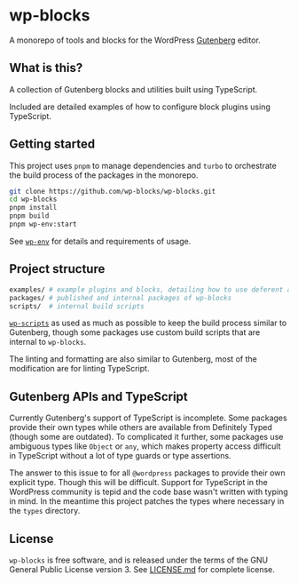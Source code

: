 # wp-blocks

A monorepo of tools and blocks for the WordPress [Gutenberg](https://github.com/WordPress/gutenberg) editor.

## What is this?

A collection of Gutenberg blocks and utilities built using TypeScript.

Included are detailed examples of how to configure block plugins using TypeScript.

## Getting started

This project uses `pnpm` to manage dependencies and `turbo` to orchestrate the build process of the packages in the monorepo.

```sh
git clone https://github.com/wp-blocks/wp-blocks.git
cd wp-blocks
pnpm install
pnpm build
pnpm wp-env:start
```

See [`wp-env`](https://developer.wordpress.org/block-editor/reference-guides/packages/packages-env/) for details and requirements of usage.

## Project structure

```sh
examples/ # example plugins and blocks, detailing how to use deferent aspects of the Gutenberg APIs
packages/ # published and internal packages of wp-blocks
scripts/  # internal build scripts
```

[`wp-scripts`](https://developer.wordpress.org/block-editor/reference-guides/packages/packages-scripts/) as used as much as possible to keep the build process similar to Gutenberg, though some packages use custom build scripts that are internal to `wp-blocks`.

The linting and formatting are also similar to Gutenberg, most of the modification are for linting TypeScript.

## Gutenberg APIs and TypeScript

Currently Gutenberg's support of TypeScript is incomplete. Some packages provide their own types while others are available from Definitely Typed (though some are outdated). To complicated it further, some packages use ambiguous types like `Object` or `any`, which makes property access difficult in TypeScript without a lot of type guards or type assertions.

The answer to this issue to for all `@wordpress` packages to provide their own explicit type. Though this will be difficult. Support for TypeScript in the WordPress community is tepid and the code base wasn't written with typing in mind. In the meantime this project patches the types where necessary in the `types` directory.

## License

`wp-blocks` is free software, and is released under the terms of the GNU General Public License version 3. See [LICENSE.md](LICENSE.md) for complete license.
